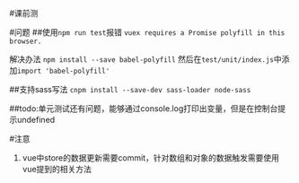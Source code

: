 #课前测


#问题
##使用`npm run test`报错
`vuex requires a Promise polyfill in this browser.`

解决办法
`npm install --save babel-polyfill`
然后在`test/unit/index.js`中添加`import 'babel-polyfill'`

##支持sass写法
`cnpm install --save-dev sass-loader node-sass`

##todo:单元测试还有问题，能够通过console.log打印出变量，但是在控制台提示undefined

#注意
1. vue中store的数据更新需要commit，针对数组和对象的数据触发需要使用vue提到的相关方法
